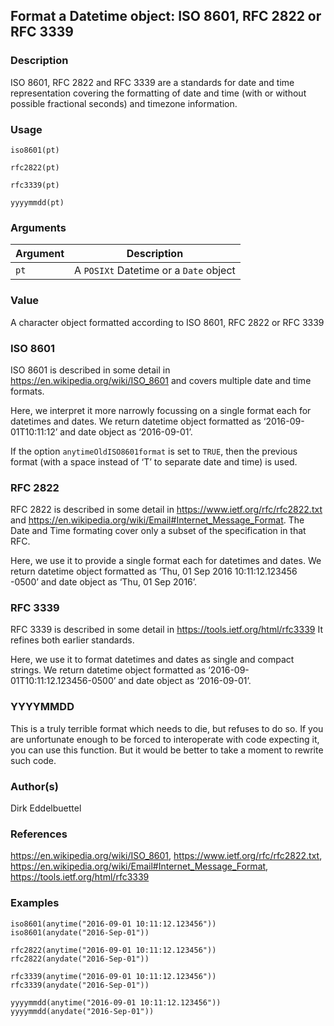 ## Format a Datetime object: ISO 8601, RFC 2822 or RFC 3339

### Description

ISO 8601, RFC 2822 and RFC 3339 are a standards for date and time
representation covering the formatting of date and time (with or without
possible fractional seconds) and timezone information.

### Usage

    iso8601(pt)
    
    rfc2822(pt)
    
    rfc3339(pt)
    
    yyyymmdd(pt)

### Arguments

| Argument | Description                            |
| -------- | -------------------------------------- |
| `pt`     | A `POSIXt` Datetime or a `Date` object |

### Value

A character object formatted according to ISO 8601, RFC 2822 or RFC 3339

### ISO 8601

ISO 8601 is described in some detail in
<https://en.wikipedia.org/wiki/ISO_8601> and covers multiple date and
time formats.

Here, we interpret it more narrowly focussing on a single format each
for datetimes and dates. We return datetime object formatted as
‘2016-09-01T10:11:12’ and date object as ‘2016-09-01’.

If the option `anytimeOldISO8601format` is set to `TRUE`, then the
previous format (with a space instead of ‘T’ to separate date and time)
is used.

### RFC 2822

RFC 2822 is described in some detail in
<https://www.ietf.org/rfc/rfc2822.txt> and
<https://en.wikipedia.org/wiki/Email#Internet_Message_Format>. The Date
and Time formating cover only a subset of the specification in that RFC.

Here, we use it to provide a single format each for datetimes and dates.
We return datetime object formatted as ‘Thu, 01 Sep 2016 10:11:12.123456
-0500’ and date object as ‘Thu, 01 Sep 2016’.

### RFC 3339

RFC 3339 is described in some detail in
<https://tools.ietf.org/html/rfc3339> It refines both earlier standards.

Here, we use it to format datetimes and dates as single and compact
strings. We return datetime object formatted as
‘2016-09-01T10:11:12.123456-0500’ and date object as ‘2016-09-01’.

### YYYYMMDD

This is a truly terrible format which needs to die, but refuses to do
so. If you are unfortunate enough to be forced to interoperate with code
expecting it, you can use this function. But it would be better to take
a moment to rewrite such code.

### Author(s)

Dirk Eddelbuettel

### References

<https://en.wikipedia.org/wiki/ISO_8601>,
<https://www.ietf.org/rfc/rfc2822.txt>,
<https://en.wikipedia.org/wiki/Email#Internet_Message_Format>,
<https://tools.ietf.org/html/rfc3339>

### Examples

    iso8601(anytime("2016-09-01 10:11:12.123456"))
    iso8601(anydate("2016-Sep-01"))
    
    rfc2822(anytime("2016-09-01 10:11:12.123456"))
    rfc2822(anydate("2016-Sep-01"))
    
    rfc3339(anytime("2016-09-01 10:11:12.123456"))
    rfc3339(anydate("2016-Sep-01"))
    
    yyyymmdd(anytime("2016-09-01 10:11:12.123456"))
    yyyymmdd(anydate("2016-Sep-01"))
